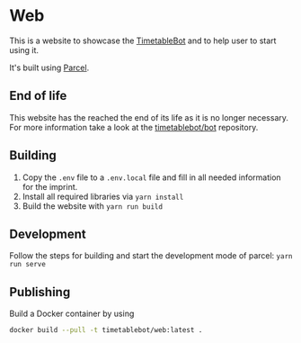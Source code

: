 # Web

This is a website to showcase the [TimetableBot](https://github.com/timetablebot/bot) and to
help user to start using it.

It's built using [Parcel](https://github.com/parcel-bundler/parcel).

## End of life

This website has the reached the end of its life as it is no longer necessary. For more information take a look at the [timetablebot/bot](https://github.com/timetablebot/bot#end-of-life) repository.

## Building

1. Copy the `.env` file to a `.env.local` file and fill in all needed information for the imprint.
2. Install all required libraries via `yarn install`
3. Build the website with `yarn run build`

## Development

Follow the steps for building and start the development mode of parcel: `yarn run serve`

## Publishing

Build a Docker container by using
```bash
docker build --pull -t timetablebot/web:latest .
```
